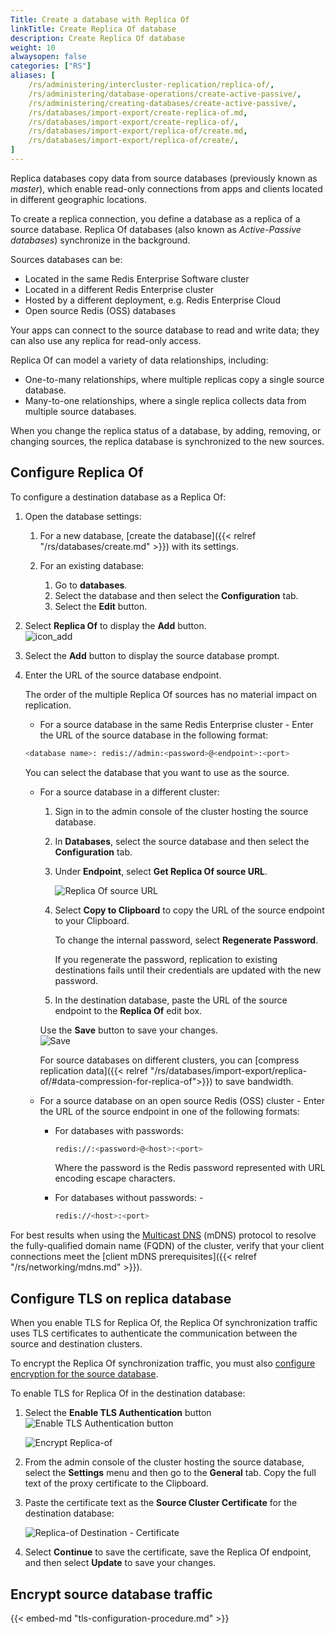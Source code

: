 ```yaml
---
Title: Create a database with Replica Of
linkTitle: Create Replica Of database
description: Create Replica Of database
weight: 10
alwaysopen: false
categories: ["RS"]
aliases: [ 
    /rs/administering/intercluster-replication/replica-of/, 
    /rs/administering/database-operations/create-active-passive/,
    /rs/administering/creating-databases/create-active-passive/,
    /rs/databases/import-export/create-replica-of.md, 
    /rs/databases/import-export/create-replica-of/,
    /rs/databases/import-export/replica-of/create.md,
    /rs/databases/import-export/replica-of/create/,
]
---
```

Replica databases copy data from source databases (previously known as _master_), which enable read-only connections from apps and clients located in different geographic locations.

To create a replica connection, you define a database as a replica of a source database.  Replica Of databases (also known as _Active-Passive databases_) synchronize in the background.

Sources databases can be:

- Located in the same Redis Enterprise Software cluster
- Located in a different Redis Enterprise cluster
- Hosted by a different deployment, e.g. Redis Enterprise Cloud
- Open source Redis (OSS) databases

Your apps can connect to the source database to read and write data; they can also use any replica for read-only access.

Replica Of can model a variety of data relationships, including:

- One-to-many relationships, where multiple replicas copy a single source database.
- Many-to-one relationships, where a single replica collects data from multiple source databases.

When you change the replica status of a database, by adding, removing, or changing sources, the replica database is synchronized to the new sources.  

## Configure Replica Of

To configure a destination database as a Replica Of:

1. Open the database settings:

    1. For a new database, [create the database]({{< relref "/rs/databases/create.md" >}}) with its settings.

    1. For an existing database:

        1. Go to **databases**.
        1. Select the database and then select the **Configuration** tab.
        1. Select the **Edit** button.

1. Select **Replica Of** to display the **Add** button.  
![icon_add](/images/rs/icon_add.png#no-click "Add")

1. Select the **Add** button to display the source database prompt.

1. Enter the URL of the source database endpoint.

    The order of the multiple Replica Of sources has no material impact on replication.

    - For a source database in the same Redis Enterprise cluster - Enter the URL of the source database in the following format:

    ```sh
    <database name>: redis://admin:<password>@<endpoint>:<port>
    ```

    You can select the database that you want to use as the source.

    - For a source database in a different cluster:

        1. Sign in to the admin console of the cluster hosting the source database.
        1. In **Databases**, select the source database and then select the **Configuration** tab.
        1. Under **Endpoint**, select **Get Replica Of source URL**.

            ![Replica Of source URL](/images/rs/replicaof-source-url.png)

        1. Select **Copy to Clipboard** to copy the URL of the source endpoint to your Clipboard.

            To change the internal password, select **Regenerate Password**.

            If you regenerate the password, replication to existing destinations fails until their credentials are updated with the new password.

        1. In the destination database, paste the URL of the source endpoint to the **Replica Of** edit box.  
        
        Use the **Save** button to save your changes.  
        ![Save](/images/rs/icon_save.png#no-click "Save")

        For source databases on different clusters, you can [compress replication data]({{< relref "/rs/databases/import-export/replica-of/#data-compression-for-replica-of">}}) to save bandwidth.
        
    - For a source database on an open source Redis (OSS) cluster - Enter the URL of the source endpoint in one of the following formats:

        - For databases with passwords:

            ```sh
            redis://:<password>@<host>:<port>
            ```

            Where the password is the Redis password represented with URL encoding escape characters.

        - For databases without passwords: -

            ```sh
            redis://<host>:<port>
            ```

For best results when using the [Multicast DNS](https://en.wikipedia.org/wiki/Multicast_DNS) (mDNS) protocol to resolve the fully-qualified domain name (FQDN) of the cluster, verify that your client connections meet the [client mDNS prerequisites]({{< relref "/rs/networking/mdns.md" >}}).

## Configure TLS on replica database

When you enable TLS for Replica Of, the Replica Of synchronization traffic uses TLS certificates to authenticate the communication between the source and destination clusters.

To encrypt the Replica Of synchronization traffic, you must also [configure encryption for the source database](#configuring-encryption-of-replica-of-traffic-on-the-source-database).

To enable TLS for Replica Of in the destination database:

1. Select the **Enable TLS Authentication** button  
   ![Enable TLS Authentication button](/images/rs/icon_unlocked.png#no-click "Enable TLS Authentication button")

    ![Encrypt Replica-of](/images/rs/replicaof-unencrypted.png)

1. From the admin console of the cluster hosting the source database,
    select the **Settings** menu and then go to the **General** tab.  Copy the full text of the proxy certificate to the Clipboard.

1. Paste the certificate text as the **Source Cluster Certificate** for the destination database:

    ![Replica-of Destination - Certificate](/images/rs/replicaof-certificate.png)

1. Select **Continue** to save the certificate, save the Replica Of endpoint, and then select  **Update** to save your changes.

## Encrypt source database traffic

{{< embed-md "tls-configuration-procedure.md"  >}}